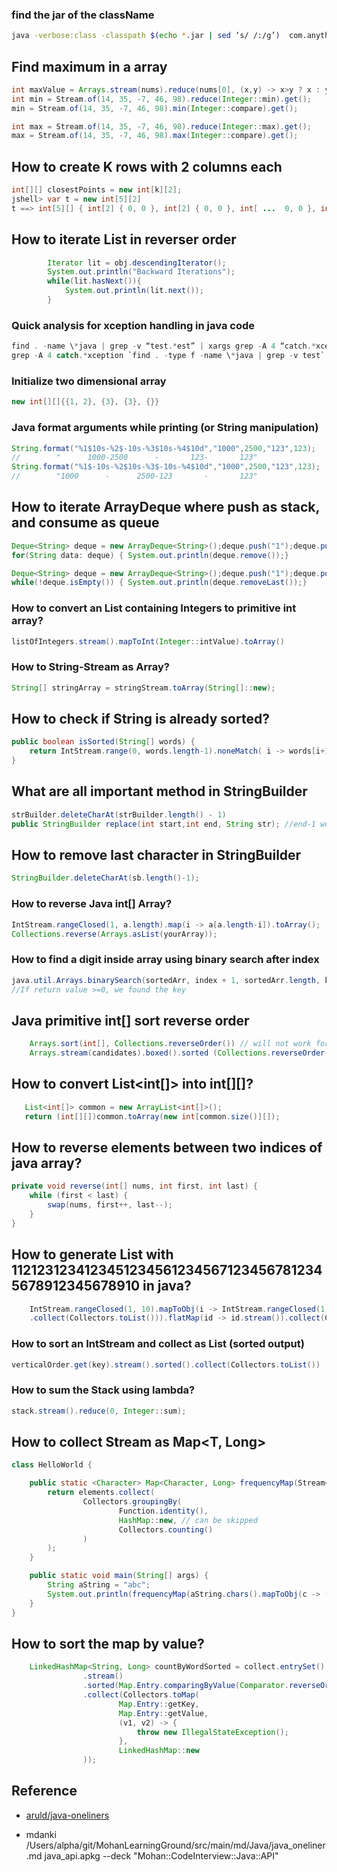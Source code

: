 ### find the jar of the className
```sh
java -verbose:class -classpath $(echo *.jar | sed ‘s/ /:/g’)  com.anything.yourclass | grep “yourclass”
```

## Find maximum in a array

```java
int maxValue = Arrays.stream(nums).reduce(nums[0], (x,y) -> x>y ? x : y );
int min = Stream.of(14, 35, -7, 46, 98).reduce(Integer::min).get();
min = Stream.of(14, 35, -7, 46, 98).min(Integer::compare).get();

int max = Stream.of(14, 35, -7, 46, 98).reduce(Integer::max).get();
max = Stream.of(14, 35, -7, 46, 98).max(Integer::compare).get();
```
## How to create K rows with 2 columns each
```java
int[][] closestPoints = new int[k][2];
jshell> var t = new int[5][2]
t ==> int[5][] { int[2] { 0, 0 }, int[2] { 0, 0 }, int[ ...  0, 0 }, int[2] { 0, 0 } }
```

## How to iterate List in reverser order

```java
        Iterator lit = obj.descendingIterator();
        System.out.println("Backward Iterations");
        while(lit.hasNext()){
            System.out.println(lit.next());
        }
```

### Quick analysis for xception handling in java code
```java
find . -name \*java | grep -v “test.*est” | xargs grep -A 4 “catch.*xception” > exceptionHandling.txt
grep -A 4 catch.*xception `find . -type f -name \*java | grep -v test` > xception.log
```

### Initialize two dimensional array
```java
new int[][]{{1, 2}, {3}, {3}, {}}
```

### Java format arguments while printing (or String manipulation)
```java
String.format("%1$10s-%2$-10s-%3$10s-%4$10d","1000",2500,"123",123);
//        "      1000-2500      -       123-       123"
String.format("%1$-10s-%2$10s-%3$-10s-%4$10d","1000",2500,"123",123);
//        "1000      -      2500-123       -       123"
```

## How to iterate ArrayDeque where push as stack, and consume as queue

```java
Deque<String> deque = new ArrayDeque<String>();deque.push("1");deque.push("2");
for(String data: deque) { System.out.println(deque.remove());}
```

```java
Deque<String> deque = new ArrayDeque<String>();deque.push("1");deque.push("2");
while(!deque.isEmpty()) { System.out.println(deque.removeLast());}
```

### How to convert an List<Integer> containing Integers to primitive int array?
```java
listOfIntegers.stream().mapToInt(Integer::intValue).toArray()
```
### How to String-Stream as Array?
```java
String[] stringArray = stringStream.toArray(String[]::new);
```

## How to check if String is already sorted?

```java
public boolean isSorted(String[] words) {
    return IntStream.range(0, words.length-1).noneMatch( i -> words[i+1].compareTo(words[i]) < 0 );
}
```

## What are all important method in StringBuilder

```java
strBuilder.deleteCharAt(strBuilder.length() - 1)
public StringBuilder replace(int start,int end, String str); //end-1 would be the last character affected
```

## How to remove last character in StringBuilder

```java
StringBuilder.deleteCharAt(sb.length()-1);
```

### How to reverse Java int[] Array?
```java
IntStream.rangeClosed(1, a.length).map(i -> a[a.length-i]).toArray();
Collections.reverse(Arrays.asList(yourArray));
```

### How to find a digit inside array using binary search after index
```java
java.util.Arrays.binarySearch(sortedArr, index + 1, sortedArr.length, key);
//If return value >=0, we found the key
```
## Java primitive int[] sort reverse order

```java
    Arrays.sort(int[], Collections.reverseOrder()) // will not work for primitive
    Arrays.stream(candidates).boxed().sorted (Collections.reverseOrder()).mapToInt(Integer::intValue).toArray();
```

## How to convert List<int[]> into int[][]?

```java
   List<int[]> common = new ArrayList<int[]>();
   return (int[][])common.toArray(new int[common.size()][]);
```
## How to reverse elements between two indices of java array?

```java
private void reverse(int[] nums, int first, int last) {
    while (first < last) {
        swap(nums, first++, last--);
    }
}
```

## How to generate List<Integer>  with 11212312341234512345612345671234567812345678912345678910 in java?

```java
    IntStream.rangeClosed(1, 10).mapToObj(i -> IntStream.rangeClosed(1, i).boxed()
    .collect(Collectors.toList())).flatMap(id -> id.stream()).collect(Collectors.toList());
```

### How to sort an IntStream and collect as List<Integer> (sorted output)
```java
verticalOrder.get(key).stream().sorted().collect(Collectors.toList())
```

### How to sum the  Stack<Integer> using lambda?
```java
stack.stream().reduce(0, Integer::sum);
```

## How to collect Stream<T> as Map<T, Long>

```java
class HelloWorld {

    public static <Character> Map<Character, Long> frequencyMap(Stream<Character> elements) {
        return elements.collect(
                Collectors.groupingBy(
                        Function.identity(),
                        HashMap::new, // can be skipped
                        Collectors.counting()
                )
        );
    }

    public static void main(String[] args) {
        String aString = "abc";
        System.out.println(frequencyMap(aString.chars().mapToObj(c -> (char) c)));
    }
}
```

## How to sort the map by value?

```java
    LinkedHashMap<String, Long> countByWordSorted = collect.entrySet()
                .stream()
                .sorted(Map.Entry.comparingByValue(Comparator.reverseOrder()))
                .collect(Collectors.toMap(
                        Map.Entry::getKey,
                        Map.Entry::getValue,
                        (v1, v2) -> {
                            throw new IllegalStateException();
                        },
                        LinkedHashMap::new
                ));
```
## Reference

* [aruld/java-oneliners](https://github.com/aruld/java-oneliners/blob/master/src/main/java/com/github/aruld/oneliners/Item8.java)

* mdanki /Users/alpha/git/MohanLearningGround/src/main/md/Java/java_oneliner.md java_api.apkg --deck "Mohan::CodeInterview::Java::API"